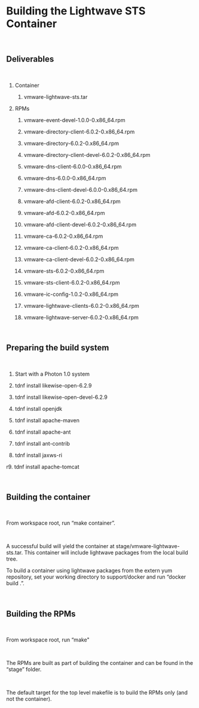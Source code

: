Building the Lightwave STS Container
====================================

 

Deliverables
------------

 

1.  Container

    1.  vmware-lightwave-sts.tar

2.  RPMs

    1.  vmware-event-devel-1.0.0-0.x86\_64.rpm

    2.  vmware-directory-client-6.0.2-0.x86\_64.rpm

    3.  vmware-directory-6.0.2-0.x86\_64.rpm

    4.  vmware-directory-client-devel-6.0.2-0.x86\_64.rpm

    5.  vmware-dns-client-6.0.0-0.x86\_64.rpm

    6.  vmware-dns-6.0.0-0.x86\_64.rpm

    7.  vmware-dns-client-devel-6.0.0-0.x86\_64.rpm

    8.  vmware-afd-client-6.0.2-0.x86\_64.rpm

    9.  vmware-afd-6.0.2-0.x86\_64.rpm

    10. vmware-afd-client-devel-6.0.2-0.x86\_64.rpm

    11. vmware-ca-6.0.2-0.x86\_64.rpm

    12. vmware-ca-client-6.0.2-0.x86\_64.rpm

    13. vmware-ca-client-devel-6.0.2-0.x86\_64.rpm

    14. vmware-sts-6.0.2-0.x86\_64.rpm

    15. vmware-sts-client-6.0.2-0.x86\_64.rpm

    16. vmware-ic-config-1.0.2-0.x86\_64.rpm

    17. vmware-lightwave-clients-6.0.2-0.x86\_64.rpm

    18. vmware-lightwave-server-6.0.2-0.x86\_64.rpm

 

Preparing the build system
--------------------------

 

1.  Start with a Photon 1.0 system

2.  tdnf install likewise-open-6.2.9

3.  tdnf install likewise-open-devel-6.2.9

4.  tdnf install openjdk

5.  tdnf install apache-maven

6.  tdnf install apache-ant

7.  tdnf install ant-contrib

8.  tdnf install jaxws-ri

r9. tdnf install apache-tomcat

 

Building the container
----------------------

 

From workspace root, run “make container”.

 

A successful build will yield the container at stage/vmware-lightwave-sts.tar.
This container will include lightwave packages from the local build tree.

To build a container using lightwave packages from the extern yum repository,
set your working directory to support/docker and run “docker build .”.

 

Building the RPMs
-----------------

 

From workspace root, run “make"

 

The RPMs are built as part of building the container and can be found in the
“stage” folder.

 

The default target for the top level makefile is to build the RPMs only (and not
the container).
